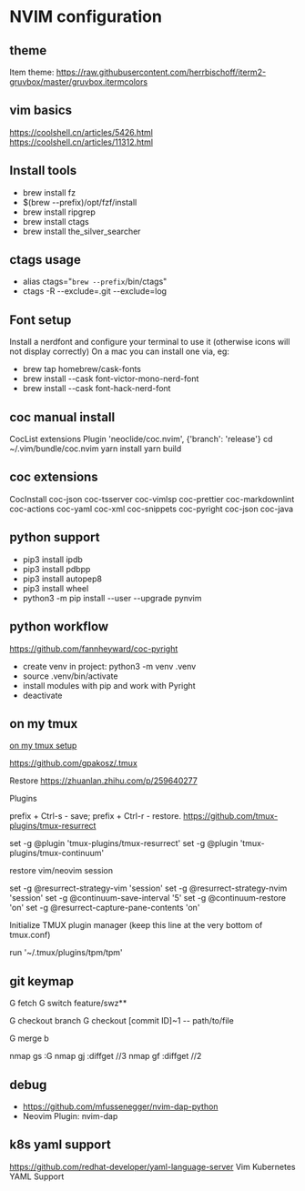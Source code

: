 # NVIM configuration

## theme

Item theme: <https://raw.githubusercontent.com/herrbischoff/iterm2-gruvbox/master/gruvbox.itermcolors>

## vim basics

<https://coolshell.cn/articles/5426.html>
<https://coolshell.cn/articles/11312.html>

## Install tools

- brew install fz
- $(brew --prefix)/opt/fzf/install
- brew install ripgrep
- brew install ctags
- brew install the_silver_searcher

## ctags usage

- alias ctags="`brew --prefix`/bin/ctags"
- ctags -R --exclude=.git --exclude=log

## Font setup

Install a nerdfont and configure your terminal to use it (otherwise icons will not display correctly)
On a mac you can install one via, eg:

- brew tap homebrew/cask-fonts
- brew install --cask font-victor-mono-nerd-font
- brew install --cask font-hack-nerd-font

## coc manual install

CocList extensions
Plugin 'neoclide/coc.nvim', {'branch': 'release'}
cd ~/.vim/bundle/coc.nvim
yarn install
yarn build

## coc extensions

CocInstall coc-json coc-tsserver coc-vimlsp coc-prettier coc-markdownlint coc-actions coc-yaml coc-xml coc-snippets coc-pyright coc-json coc-java

## python support

- pip3 install ipdb
- pip3 install pdbpp
- pip3 install autopep8
- pip3 install wheel
- python3 -m pip install --user --upgrade pynvim

## python workflow

<https://github.com/fannheyward/coc-pyright>

- create venv in project: python3 -m venv .venv
- source .venv/bin/activate
- install modules with pip and work with Pyright
- deactivate

## on my tmux

[on my tmux setup](https://github.com/gpakosz/.tmux)

<https://github.com/gpakosz/.tmux>

Restore
<https://zhuanlan.zhihu.com/p/259640277>

Plugins

prefix + Ctrl-s - save; prefix + Ctrl-r - restore. <https://github.com/tmux-plugins/tmux-resurrect>

set -g @plugin 'tmux-plugins/tmux-resurrect'
set -g @plugin 'tmux-plugins/tmux-continuum'

restore vim/neovim session

set -g @resurrect-strategy-vim 'session'
set -g @resurrect-strategy-nvim 'session'
set -g @continuum-save-interval '5'
set -g @continuum-restore 'on'
set -g @resurrect-capture-pane-contents 'on'

Initialize TMUX plugin manager (keep this line at the very bottom of tmux.conf)

run '~/.tmux/plugins/tpm/tpm'

## git keymap

G fetch
G switch feature/swz\*\*

G checkout branch
G checkout [commit ID]~1 -- path/to/file

G merge b

nmap <leader>gs :G<CR>
nmap <leader>gj :diffget //3<CR>
nmap <leader>gf :diffget //2<CR>

## debug

- <https://github.com/mfussenegger/nvim-dap-python>
- Neovim Plugin: nvim-dap

## k8s yaml support

<https://github.com/redhat-developer/yaml-language-server>
Vim Kubernetes YAML Support
